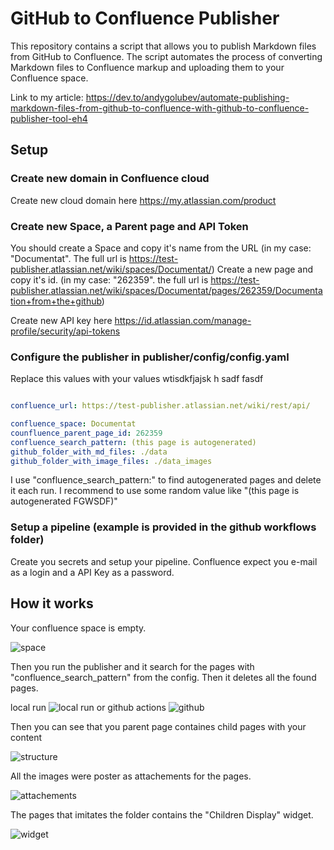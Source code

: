 # GitHub to Confluence Publisher

This repository contains a script that allows you to publish Markdown files from GitHub to Confluence. The script automates the process of converting Markdown files to Confluence markup and uploading them to your Confluence space.

Link to my article: https://dev.to/andygolubev/automate-publishing-markdown-files-from-github-to-confluence-with-github-to-confluence-publisher-tool-eh4

## Setup

### Create new domain in Confluence cloud
Create new cloud domain here https://my.atlassian.com/product

### Create new Space, a Parent page and API Token
You should create a Space and copy it's name from the URL (in my case: "Documentat". The full url is https://test-publisher.atlassian.net/wiki/spaces/Documentat/)
Create a new page and copy it's id. (in my case: "262359". the full url is https://test-publisher.atlassian.net/wiki/spaces/Documentat/pages/262359/Documentation+from+the+github)

Create new API key here https://id.atlassian.com/manage-profile/security/api-tokens

### Configure the publisher in publisher/config/config.yaml

Replace this values with your values wtisdkfjajsk h sadf fasdf

``` yaml

confluence_url: https://test-publisher.atlassian.net/wiki/rest/api/

confluence_space: Documentat 
counfluence_parent_page_id: 262359
confluence_search_pattern: (this page is autogenerated)
github_folder_with_md_files: ./data
github_folder_with_image_files: ./data_images

```

I use "confluence_search_pattern:" to find autogenerated pages and delete it each run. I recommend to use some random value like "(this page is autogenerated FGWSDF)"


### Setup a pipeline (example is provided in the github workflows folder)

Create you secrets and setup your pipeline.
Confluence expect you e-mail as a login and a API Key as a password.


## How it works

Your confluence space is empty.

![space](/publisher_doc/Screenshot_01.png)

Then you run the publisher and it search for the pages with "confluence_search_pattern" from the config.
Then it deletes all the found pages.

local run
![local run](/publisher_doc/Screenshot_02.png)
or github actions
![github](/publisher_doc/Screenshot_03.png)

Then you can see that you parent page containes child pages with your content

![structure](/publisher_doc/Screenshot_04.png)

All the images were poster as attachements for the pages.

![attachements](/publisher_doc/Screenshot_05.png)

The pages that imitates the folder contains the "Children Display" widget.

![widget](/publisher_doc/Screenshot_06.png)